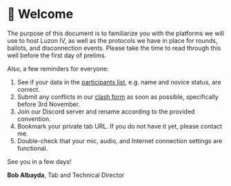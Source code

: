 # 👋 Welcome

The purpose of this document is to familiarize you with the platforms we will use to host Luzon IV, as well as the protocols we have in place for rounds, ballots, and disconnection events. Please take the time to read through this well before the first day of prelims.

Also, a few reminders for everyone:

1. See if your data in the [participants list](https://luzonintervarsity.calicotab.com/liv2021/participants/list/), e.g. name and novice status, are correct.
2. Submit any conflicts in our [clash form](https://forms.gle/byw3vTx9uoaAKAu36) as soon as possible, specifically before 3rd November.
3. Join our Discord server and rename according to the provided convention.
4. Bookmark your private tab URL. If you do not have it yet, please contact me.
5. Double-check that your mic, audio, and Internet connection settings are functional.



See you in a few days!

**Bob Albayda**,
Tab and Technical Director

